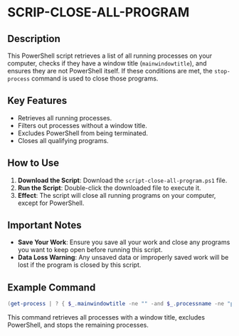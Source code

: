 # SCRIP-CLOSE-ALL-PROGRAM

## Description

This PowerShell script retrieves a list of all running processes on your computer, checks if they have a window title (`mainwindowtitle`), and ensures they are not PowerShell itself. If these conditions are met, the `stop-process` command is used to close those programs.

## Key Features

- Retrieves all running processes.
- Filters out processes without a window title.
- Excludes PowerShell from being terminated.
- Closes all qualifying programs.

## How to Use

1. **Download the Script**: Download the `script-close-all-program.ps1` file.
2. **Run the Script**: Double-click the downloaded file to execute it.
3. **Effect**: The script will close all running programs on your computer, except for PowerShell.

## Important Notes

- **Save Your Work**: Ensure you save all your work and close any programs you want to keep open before running this script.
- **Data Loss Warning**: Any unsaved data or improperly saved work will be lost if the program is closed by this script.

## Example Command

```powershell
(get-process | ? { $_.mainwindowtitle -ne "" -and $_.processname -ne "powershell" } )| stop-process
```

This command retrieves all processes with a window title, excludes PowerShell, and stops the remaining processes.


